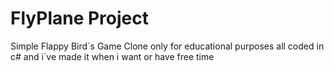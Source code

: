 # FlyPlane Project

Simple Flappy Bird´s Game Clone only for educational purposes all coded in c# and i´ve made it when i want or have free time
